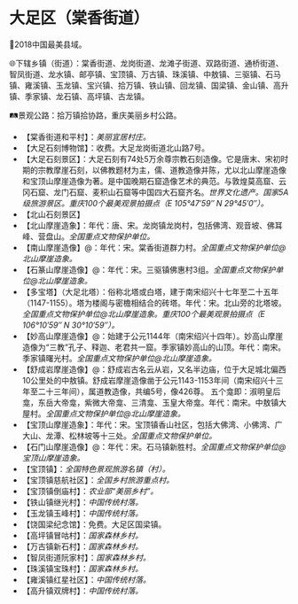 # 大足区（棠香街道）
🏅2018中国最美县域。   
  
🌐下辖乡镇（街道）：棠香街道、龙岗街道、龙滩子街道、双路街道、通桥街道、智凤街道、龙水镇、邮亭镇、宝顶镇、万古镇、珠溪镇、中敖镇、三驱镇、石马镇、雍溪镇、玉龙镇、宝兴镇、拾万镇、铁山镇、回龙镇、国梁镇、金山镇、高升镇、季家镇、龙石镇、高坪镇、古龙镇。    
  
🛤景观公路：拾万镇拾协路，重庆美丽乡村公路。   
  
* 【棠香街道和平村】：*美丽宜居村庄。*
* 【大足石刻博物馆】：收费。大足龙岗街道北山路7号。
* 【大足石刻景区】：大足石刻有74处5万余尊宗教石刻造像。它是唐末、宋初时期的宗教摩崖石刻，以佛教题材为主，儒、道教造像并陈，尤以北山摩崖造像和宝顶山摩崖造像为著。是中国晚期石窟造像艺术的典范。与敦煌莫高窟、云冈石窟、龙门石窟、麦积山石窟等中国四大石窟齐名。*世界文化遗产。国家5A级旅游景区。重庆100个最美观景拍摄点（E 105°47′59″ N 29°45′0″）。*
* 【北山石刻景区】
* 【北山摩崖造象】：年代：唐、宋。龙岗镇龙岗村，包括佛湾、观音坡、佛耳峰、营盘山。*全国重点文物保护单位。*
* 【南山摩崖造像】@：年代：宋。棠香街道群力村。*全国重点文物保护单位@北山摩崖造象。*
* 【石篆山摩崖造像】@：年代：宋。三驱镇佛惠村3组。*全国重点文物保护单位@北山摩崖造象。*
* 【多宝塔】（大足北塔）：俗称北塔或白塔，建于南宋绍兴十七年至二十五年（1147-1155）。塔为楼阁与密檐相结合的砖塔。年代：宋。北山旁的北塔坡。*全国重点文物保护单位@北山摩崖造象。重庆100个最美观景拍摄点（E 106°10′59″ N 30°10′59″）。*
* 【妙高山摩崖造像】@：始建于公元1144年（南宋绍兴十四年）。妙高山摩崖造像为“三教”孔子、释迦、老君共一窟。季家镇妙高山的山顶。年代：南宋。季家镇曙光村。*全国重点文物保护单位@北山摩崖造象。*
* 【舒成岩摩崖造像】@：舒成岩古名云从岩，又名半边庙，位于大足城北偏西10公里处的中敖镇。舒成岩摩崖造像凿于公元1143-1153年间（南宋绍兴十三年至二十三年间），属道教造像，共编5号，像426尊。  五个龛即：淑明皇后龛，东岳大帝龛，紫微大帝龛、三清龛、玉皇大帝龛。年代：南宋。中敖镇大屋村。*全国重点文物保护单位@北山摩崖造象。*
* 【宝顶山摩崖造象】：年代：宋。宝顶镇香山社区，包括大佛湾、小佛湾、广大山、龙潭、松林坡等十三处。*全国重点文物保护单位。*
* 【石门山摩崖造像】@：年代：宋。石马镇新胜村。*全国重点文物保护单位@宝顶山摩崖造象。*
* 【宝顶镇】：*全国特色景观旅游名镇（村）。*
* 【宝顶镇慈航社区】：*全国乡村旅游重点村。*
* 【宝顶镇倒庙村】：*农业部“美丽乡村”。*
* 【铁山镇继光村】：*中国传统村落。*
* 【玉龙镇玉峰村】：*中国传统村落。*
* 【饶国梁纪念馆】：免费。大足区国梁镇。
* 【高坪镇冒咕村】：*国家森林乡村。*
* 【万古镇新石村】：*国家森林乡村。*
* 【智凤街道阮家村】：*国家森林乡村。*
* 【珠溪镇宝珠村】：*国家森林乡村。*
* 【雍溪镇红星社区】：*中国传统村落。*
* 【高升镇双牌村】：*中国传统村落。*